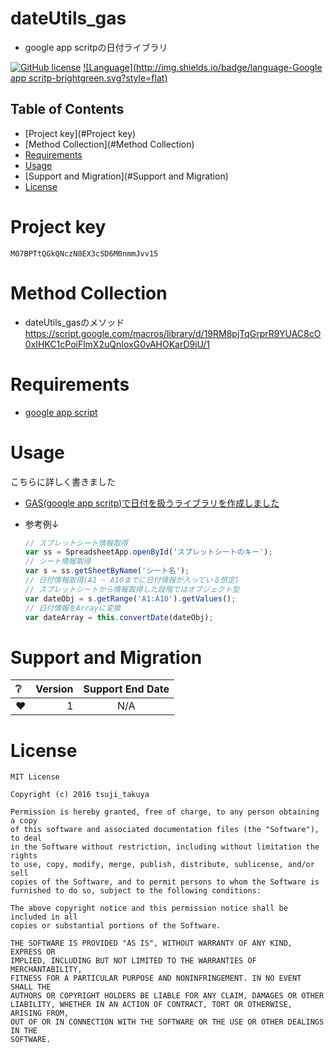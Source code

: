 # dateUtils_gas

- google app scritpの日付ライブラリ

[![GitHub license](https://img.shields.io/badge/license-MIT-brightgreen.svg)](https://github.com/konifar/fab-transformation/blob/master/LICENSE) [![Language](http://img.shields.io/badge/language-Google app scritp-brightgreen.svg?style=flat)](https://developers.google.com/apps-script/)

## Table of Contents

- [Project key](#Project key)
- [Method Collection](#Method Collection)
- [Requirements](#Requirements)
- [Usage](#Usage)
- [Support and Migration](#Support and Migration)
- [License](#License)

# Project key

```
M07BPTtQGkQNczN0EX3cSD6M0nmmJvv15
```

# Method Collection

- dateUtils_gasのメソッド <https://script.google.com/macros/library/d/19RM8pjTqGrprR9YUAC8cO0xIHKC1cPoiFlmX2uQnIoxG0vAHOKarD9jU/1>

# Requirements

- [google app script](https://developers.google.com/apps-script/)

# Usage

こちらに詳しく書きました

- [GAS(google app scritp)で日付を扱うライブラリを作成しました](http://qiita.com/Tsuji_Taku50/items/aa9753be09a09659a67e#%E5%AE%9F%E7%94%A8%E4%BE%8BÂ)

- 参考例↓

  ```javascript
  // スプレットシート情報取得
  var ss = SpreadsheetApp.openById('スプレットシートのキー');
  // シート情報取得
  var s = ss.getSheetByName('シート名');
  // 日付情報取得(A1 ~ A10までに日付情報が入っている想定)
  // スプレットシートから情報取得した段階ではオブジェクト型
  var dateObj = s.getRange('A1:A10').getValues();
  // 日付情報をArrayに変換
  var dateArray = this.convertDate(dateObj);
  ```

# Support and Migration

| :grey_question: | Version | Support End Date |
|:-----------|------------:|:------------:|
| :heart:     |      1 |    N/A    |

# License

```text
MIT License

Copyright (c) 2016 tsuji_takuya

Permission is hereby granted, free of charge, to any person obtaining a copy
of this software and associated documentation files (the "Software"), to deal
in the Software without restriction, including without limitation the rights
to use, copy, modify, merge, publish, distribute, sublicense, and/or sell
copies of the Software, and to permit persons to whom the Software is
furnished to do so, subject to the following conditions:

The above copyright notice and this permission notice shall be included in all
copies or substantial portions of the Software.

THE SOFTWARE IS PROVIDED "AS IS", WITHOUT WARRANTY OF ANY KIND, EXPRESS OR
IMPLIED, INCLUDING BUT NOT LIMITED TO THE WARRANTIES OF MERCHANTABILITY,
FITNESS FOR A PARTICULAR PURPOSE AND NONINFRINGEMENT. IN NO EVENT SHALL THE
AUTHORS OR COPYRIGHT HOLDERS BE LIABLE FOR ANY CLAIM, DAMAGES OR OTHER
LIABILITY, WHETHER IN AN ACTION OF CONTRACT, TORT OR OTHERWISE, ARISING FROM,
OUT OF OR IN CONNECTION WITH THE SOFTWARE OR THE USE OR OTHER DEALINGS IN THE
SOFTWARE.
```
